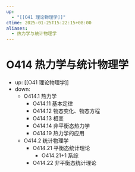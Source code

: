 ```yaml
---
up:
  - "[[O41 理论物理学]]"
ctime: 2025-01-25T15:22:15+08:00
aliases:
  - 热力学与统计物理学
---
```


# O414 热力学与统计物理学

- up: [[O41 理论物理学]]
- down:	
	- O414.1 热力学
		- O414.11 基本定律
		- O414.12 物态变化、物态方程
		- O414.13 相变
		- O414.14 非平衡态热力学
		- O414.19 热力学的应用
	- O414.2 统计物理学
		- O414.21 平衡态统计理论
			- O414.21+1 系综
		- O414.22 非平衡态统计理论
	
